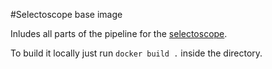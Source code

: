 #Selectoscope base image

Inludes all parts of the pipeline for the [selectoscope](https://github.com/anzaika/selectoscope).

To build it locally just run `docker build .` inside the directory.
